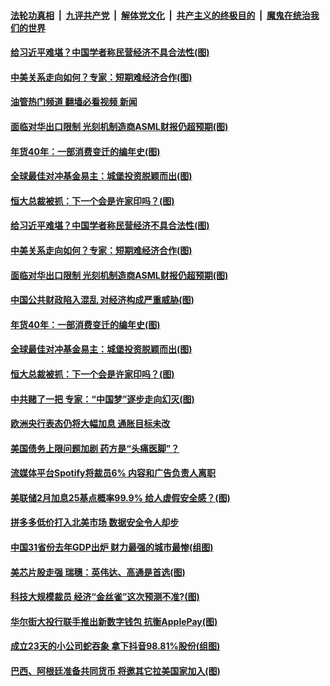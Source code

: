 ####  [法轮功真相](../../../../basic/blob/master/README.md?t=01262012) &nbsp;|&nbsp; [九评共产党](../../../../9ping.md/blob/master/README.md?t=01262012) &nbsp;|&nbsp; [解体党文化](../../../../jtdwh.md/blob/master/README.md?t=01262012)  &nbsp;|&nbsp; [共产主义的终极目的](../../../../gczydzjmd.md/blob/master/README.md?t=01262012) &nbsp;|&nbsp; [魔鬼在统治我们的世界](../../../../mgztzwmdsj.md/blob/master/README.md?t=01262012) 

#### [给习近平难堪？中国学者称民营经济不具合法性(图)](../pages/p5/1027432.md?t=01262012) 

#### [中美关系走向如何？专家：短期难经济合作(图)](../pages/p5/1027393.md?t=01262012) 

#### [油管热门频道 翻墙必看视频 新闻](http://129.146.143.75:81/youtube.html?01262012)

#### [面临对华出口限制 光刻机制造商ASML财报仍超预期(图)](../pages/p5/1027375.md?t=01262012) 

#### [年货40年：一部消费变迁的编年史(图)](../pages/p5/1027347.md?t=01262012) 

#### [全球最佳对冲基金易主：城堡投资脱颖而出(图)](../pages/p5/1027343.md?t=01262012) 

#### [恒大总裁被抓：下一个会是许家印吗？(图)](../pages/p5/1027340.md?t=01262012) 

#### [给习近平难堪？中国学者称民营经济不具合法性(图)](../pages/p5/1027432.md?t=01262012) 

#### [中美关系走向如何？专家：短期难经济合作(图)](../pages/p5/1027393.md?t=01262012) 

#### [面临对华出口限制 光刻机制造商ASML财报仍超预期(图)](../pages/p5/1027375.md?t=01262012) 

#### [中国公共财政陷入混乱 对经济构成严重威胁(图)](../pages/p5/1027386.md?t=01262012) 

#### [年货40年：一部消费变迁的编年史(图)](../pages/p5/1027347.md?t=01262012) 

#### [全球最佳对冲基金易主：城堡投资脱颖而出(图)](../pages/p5/1027343.md?t=01262012) 

#### [恒大总裁被抓：下一个会是许家印吗？(图)](../pages/p5/1027340.md?t=01262012) 


#### [中共赌了一把 专家：“中国梦”逐步走向幻灭(图)](../pages/p5/1027317.md?t=01262012) 

#### [欧洲央行表态仍将大幅加息 通胀目标未改](../pages/p5/1027314.md?t=01262012) 

#### [美国债务上限问题加剧 药方是“头痛医脚”？](../pages/p5/1027313.md?t=01262012) 

#### [流媒体平台Spotify将裁员6% 内容和广告负责人离职](../pages/p5/1027312.md?t=01262012) 

#### [美联储2月加息25基点概率99.9% 给人虚假安全感？(图)](../pages/p5/1027309.md?t=01262012) 

#### [拼多多低价打入北美市场 数据安全令人却步](../pages/p5/1027304.md?t=01262012) 

#### [中国31省份去年GDP出炉 财力最强的城市最惨(组图)](../pages/p5/1027219.md?t=01262012) 

#### [美芯片股走强 瑞穗：英伟达、高通是首选(图)](../pages/p5/1027249.md?t=01262012) 

#### [科技大规模裁员 经济“金丝雀”这次预测不准?(图)](../pages/p5/1027248.md?t=01262012) 

#### [华尔街大投行联手推出新数字钱包 抗衡ApplePay(图)](../pages/p5/1027244.md?t=01262012) 

#### [成立23天的小公司蛇吞象 拿下抖音98.81%股份(组图)](../pages/p5/1027220.md?t=01262012) 

#### [巴西、阿根廷准备共同货币 将邀其它拉美国家加入(图)](../pages/p5/1027217.md?t=01262012) 

<img src='http://gfw-breaker.win/goodnews/indexes/p5.md' width='0px' height='0px'/>
